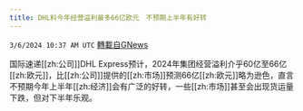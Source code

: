 ```yaml
---
title: DHL料今年经营溢利最多66亿欧元　不预期上半年有好转
---
```

`3/6/2024 10:37 AM UTC` [轉載自GNews](https://gnews.org/articles/2370281)

国际速递[[zh:公司]]DHL Express预计，2024年集团经营溢利介乎60亿至66亿[[zh:欧元]]，比[[zh:公司]]提供的[[zh:市场]]预测66亿[[zh:欧元]]略为逊色，直言不预期今年上半年[[zh:经济]]会有广泛的好转，一些[[zh:市场]]甚至会出现货运量下跌，但对下半年乐观。
